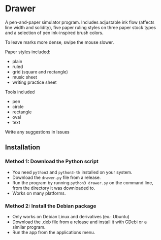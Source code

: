 # Drawer
A pen-and-paper simulator program. Includes adjustable ink flow (affects line width and solidity), five paper ruling styles on three paper stock types and a selection
of pen ink-inspired brush colors.

To leave marks more dense, swipe the mouse slower.

Paper styles included:
- plain
- ruled
- grid (square and rectangle)
- music sheet
- writing practice sheet

Tools included
- pen
- circle
- rectangle
- oval
- text

Write any suggestions in Issues

## Installation
### Method 1: Download the Python script
- You need `python3` and `python3-tk` installed on your system.
- Download the `drawer.py` file from a release.
- Run the program by running `python3 drawer.py` on the command line, from the directory it was downloaded to.
- Works on many platforms.
### Method 2: Install the Debian package
- Only works on Debian Linux and derivatives (ex.: Ubuntu)
- Download the .deb file from a release and install it with GDebi or a similar program.
- Run the app from the applications menu.
